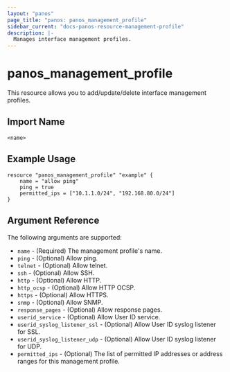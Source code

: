 ```yaml
---
layout: "panos"
page_title: "panos: panos_management_profile"
sidebar_current: "docs-panos-resource-management-profile"
description: |-
  Manages interface management profiles.
---
```


# panos_management_profile

This resource allows you to add/update/delete interface management profiles.


## Import Name

```
<name>
```


## Example Usage

```hcl
resource "panos_management_profile" "example" {
    name = "allow ping"
    ping = true
    permitted_ips = ["10.1.1.0/24", "192.168.80.0/24"]
}
```

## Argument Reference

The following arguments are supported:

* `name` - (Required) The management profile's name.
* `ping` - (Optional) Allow ping.
* `telnet` - (Optional) Allow telnet.
* `ssh` - (Optional) Allow SSH.
* `http` - (Optional) Allow HTTP.
* `http_ocsp` - (Optional) Allow HTTP OCSP.
* `https` - (Optional) Allow HTTPS.
* `snmp` - (Optional) Allow SNMP.
* `response_pages` - (Optional) Allow response pages.
* `userid_service` - (Optional) Allow User ID service.
* `userid_syslog_listener_ssl` - (Optional) Allow User ID syslog listener
  for SSL.
* `userid_syslog_listener_udp` - (Optional) Allow User ID syslog listener
  for UDP.
* `permitted_ips` - (Optional) The list of permitted IP addresses or address
  ranges for this management profile.
